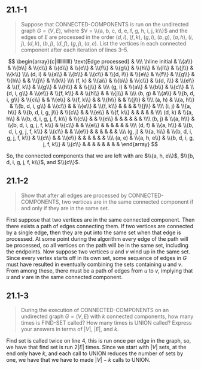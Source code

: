 ## 21.1-1

> Suppose that $\text{CONNECTED-COMPONENTS}$ is run on the undirected graph $G = (V, E)$, where $V = \\{a, b, c, d, e, f, g, h, i, j, k\\}$ and the edges of $E$ are processed in the order $(d, i)$, $(f, k)$, $(g, i)$, $(b, g)$, $(a, h)$, $(i, j)$, $(d, k)$, $(b, j)$, $(d, f)$, $(g, j)$, $(a, e)$. List the vertices in each connected component after each iteration of lines 3–5.

$$
\begin{array}{c|lllllllllll}
\text{Edge processed} & \\\\
\hline
initial & \\{a\\}       & \\{b\\}                   & \\{c\\} & \\{d\\}       & \\{e\\} & \\{f\\}    & \\{g\\} & \\{h\\} & \\{i\\} & \\{j\\} & \\{k\\} \\\\
(d, i)  & \\{a\\}       & \\{b\\}                   & \\{c\\} & \\{d, i\\}    & \\{e\\} & \\{f\\}    & \\{g\\} & \\{h\\} &         & \\{j\\} & \\{k\\} \\\\
(f, k)  & \\{a\\}       & \\{b\\}                   & \\{c\\} & \\{d, i\\}    & \\{e\\} & \\{f, k\\} & \\{g\\} & \\{h\\} &         & \\{j\\} &         \\\\
(g, i)  & \\{a\\}       & \\{b\\}                   & \\{c\\} & \\{d, i, g\\} & \\{e\\} & \\{f, k\\} &         & \\{h\\} &         & \\{j\\} &         \\\\
(b, g)  & \\{a\\}       & \\{b, d, i, g\\}          & \\{c\\} &               & \\{e\\} & \\{f, k\\} &         & \\{h\\} &         & \\{j\\} &         \\\\
(a, h)  & \\{a, h\\}    & \\{b, d, i, g\\}          & \\{c\\} &               & \\{e\\} & \\{f, k\\} &         &         &         & \\{j\\} &         \\\\
(i, j)  & \\{a, h\\}    & \\{b, d, i, g, j\\}       & \\{c\\} &               & \\{e\\} & \\{f, k\\} &         &         &         &         &         \\\\
(d, k)  & \\{a, h\\}    & \\{b, d, i, g, j, f, k\\} & \\{c\\} &               & \\{e\\} &            &         &         &         &         &         \\\\
(b, j)  & \\{a, h\\}    & \\{b, d, i, g, j, f, k\\} & \\{c\\} &               & \\{e\\} &            &         &         &         &         &         \\\\
(d, f)  & \\{a, h\\}    & \\{b, d, i, g, j, f, k\\} & \\{c\\} &               & \\{e\\} &            &         &         &         &         &         \\\\
(g, j)  & \\{a, h\\}    & \\{b, d, i, g, j, f, k\\} & \\{c\\} &               & \\{e\\} &            &         &         &         &         &         \\\\
(a, e)  & \\{a, h, e\\} & \\{b, d, i, g, j, f, k\\} & \\{c\\} &               &         &            &         &         &         &         &
\end{array}
$$

So, the connected components that we are left with are $\\{a, h, e\\}$, $\\{b, d, i, g, j, f, k\\}$, and $\\{c\\}$.

## 21.1-2

> Show that after all edges are processed by $\text{CONNECTED-COMPONENTS}$, two vertices are in the same connected component if and only if they are in the same set.

First suppose that two vertices are in the same connected component. Then there exists a path of edges connecting them. If two vertices are connected by a single edge, then they are put into the same set when that edge is processed. At some point during the algorithm every edge of the path will be processed, so all vertices on the path will be in the same set, including the endpoints. Now suppose two vertices $u$ and $v$ wind up in the same set. Since every vertex starts off in its own set, some sequence of edges in $G$ must have resulted in eventually combining the sets containing $u$ and $v$. From among these, there must be a path of edges from $u$ to $v$, implying that $u$ and $v$ are in the same connected component.

## 21.1-3

> During the execution of $\text{CONNECTED-COMPONENTS}$ on an undirected graph $G = (V, E)$ with $k$ connected components, how many times is $\text{FIND-SET}$ called? How many times is $\text{UNION}$ called? Express your answers in terms of $|V|$, $|E|$, and $k$.

Find set is called twice on line 4, this is run once per edge in the graph, so, we have that find set is run $2|E|$ times. Since we start with $|V|$ sets, at the end only have $k$, and each call to $\text{UNION}$ reduces the number of sets by one, we have that we have to made $|V| - k$ calls to $\text{UNION}$.
